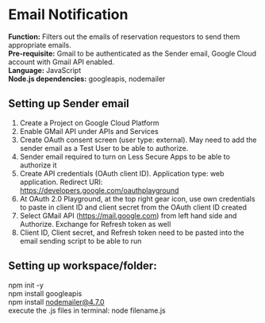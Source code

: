 # Email Notification
**Function:** Filters out the emails of reservation requestors to send them appropriate emails.<br>
**Pre-requisite:** Gmail to be authenticated as the Sender email, Google Cloud account with Gmail API enabled.<br>
**Language:** JavaScript<br>
**Node.js dependencies:** googleapis, nodemailer

## Setting up Sender email
1. Create a Project on Google Cloud Platform
2. Enable GMail API under APIs and Services
3. Create OAuth consent screen (user type: external). May need to add the sender email as a Test User to be able to authorize.
4. Sender email required to turn on Less Secure Apps to be able to authorize it
5. Create API credentials (OAuth client ID). Application type: web application. Redirect URI: https://developers.google.com/oauthplayground
6. At OAuth 2.0 Playground, at the top right gear icon, use own credentials to paste in client ID and client secret from the OAuth client ID created
7. Select GMail API (https://mail.google.com) from left hand side and Authorize. Exchange for Refresh token as well
8. Client ID, Client secret, and Refresh token need to be pasted into the email sending script to be able to run

## Setting up workspace/folder:
npm init -y<br>
npm install googleapis<br>
npm install nodemailer@4.7.0 <br>
execute the .js files in terminal: node filename.js

